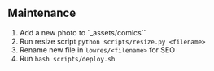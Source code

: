 ## Maintenance
1. Add a new photo to `_assets/comics``
2. Run resize script `python scripts/resize.py <filename>`
3. Rename new file in `lowres/<filename>` for SEO
4. Run `bash scripts/deploy.sh`
